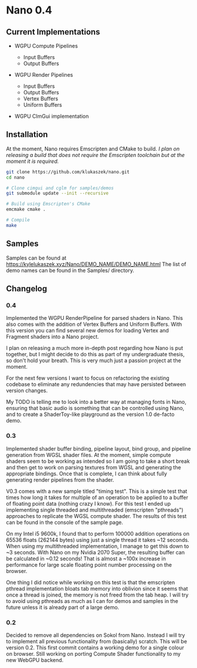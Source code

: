 # Nano 0.4

## Current Implementations

- WGPU Compute Pipelines
    - Input Buffers
    - Output Buffers

- WGPU Render Pipelines
    - Input Buffers
    - Output Buffers
    - Vertex Buffers
    - Uniform Buffers

- WGPU CImGui implementation

## Installation

At the moment, Nano requires Emscripten and CMake to build.
*I plan on releasing a build that does not require the Emscripten toolchain
but at the moment it is *required*.*

```bash
git clone https://github.com/klukaszek/nano.git
cd nano

# Clone cimgui and cglm for samples/demos
git submodule update --init --recursive

# Build using Emscripten's CMake
emcmake cmake .

# Compile
make
```
## Samples

Samples can be found at https://kylelukaszek.xyz/Nano/DEMO_NAME/DEMO_NAME.html
The list of demo names can be found in the Samples/ directory.

## Changelog

### 0.4

Implemented the WGPU RenderPipeline for parsed shaders in Nano. This also comes with the addition of Vertex Buffers and Uniform Buffers. With this version you can find several new demos for loading Vertex and Fragment shaders into a Nano project.

I plan on releasing a much more in-depth post regarding how Nano is put together, but I might decide to do this as part of my undergraduate thesis, so don't hold your breath. This is very much just a passion project at the moment.

For the next few versions I want to focus on refactoring the existing codebase to eliminate any redundencies that may have persisted between version changes.

My TODO is telling me to look into a better way at managing fonts in Nano, ensuring that basic audio is something that can be controlled using Nano, and to create a ShaderToy-like playground as the version 1.0 de-facto demo.

### 0.3 
Implemented shader buffer binding, pipeline layout, bind group, and pipeline generation from WGSL shader files. At the moment, simple compute shaders seem to be working as intended so I am going to take a short break and then get to work on parsing textures from WGSL and generating the appropriate bindings. Once that is complete, I can think about fully generating render pipelines from the shader.

V0.3 comes with a new sample titled "timing test". This is a simple test that times how long it takes for multiple of an operation to be applied to a buffer of floating point data (nothing crazy I know). For this test I ended up implementing single threaded and multithreaded (emscripten "pthreads") approaches to replicate the WGSL compute shader. The results of this test can be found in the console of the sample page.

On my Intel i5 9600k, I found that to perform 100000 addition operations on 65536 floats (262144 bytes) using just a single thread it takes \~12 seconds. When using my multithreaded implementation, I manage to get this down to \~3 seconds. With Nano on my Nvidia 2070 Super, the resulting buffer can be calculated in \~0.12 seconds! That is almost a \~100x increase in performance for large scale floating point number processing on the browser.

One thing I did notice while working on this test is that the emscripten pthread implementation bloats tab memory into oblivion since it seems that once a thread is joined, the memory is not freed from the tab heap. I will try to avoid using pthreads as much as I can for demos and samples in the future unless it is already part of a large demo.

### 0.2
Decided to remove all dependencies on Sokol from Nano. Instead I will try to implement all previous functionality from (basically) scratch. This will be version 0.2. This first commit contains a working demo for a single colour on browser. Still working on porting Compute Shader functionality to my new WebGPU backend.
